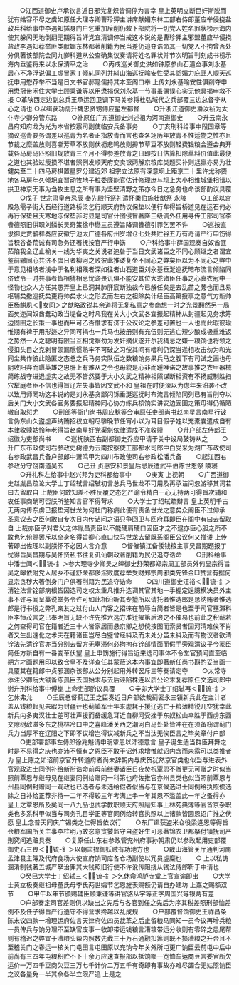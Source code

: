 <!-- { "loadSidebar": true } -->
　　○江西道御史卢承钦言近日邪党复炽皆调停为害幸  皇上英明立断巨奸斯脱而犹有姑容不尽之虞如原任大理寺卿曹珍狎主讲席献媚东林工部右侍郎董应举侵挠盐政兵科给事中李遇知插身门户乞重加斥削仍敕下部院将一切党人姓名罪状榜示海内使其躲闪无地倒翻无期得旨奸党宜清调停当戒这本说的是曹珍狎主邪盟董应举侵挠盐政李遇知荐举匪类献媚东林都著削籍为民当差仍追夺诰命其一切党人不拘曾否处分俱著该部院会同九卿科道从公查确集议奏请将姓名罪状并节次明旨刊刻成书榜示海内垂鉴将来以永保清平之治
　　○丙戌巡关御史洪如钟原参山石道佥事刘永基居心不净浮说偏工虚冒家丁倾轧同列并紏山海巡抚喻安性受其謟媚力庇匪人顺天巡抚申用懋荐举不当是日文书官郝隐儒持其本至阁口奉  上传刘永基喻安性俱削夺申用懋冠带闲住大学士顾秉谦等以用懋揭保刘永基一节事虽偶误心实无他具揭申救不报
○革陕西定边副总兵王承运回卫调下马关参将杜弘域代之兵部覆三边总督李从心之请也
○以缉获功荫升魏忠贤甥傅应星左都督
　　○升浙江道御史潘汝祯为太仆寺少卿分管东路
　　○补原任广东道御史刘述祖为河南道御史
　　○升云南永昌府知府龙为光为本省按察司副使临安兵备事务
　　○丁亥刑科给事中叚国章等摘议巡青要务谓差以巡青为名者正指放青而言也查各场历年放青不惟适物之性亦且节裁之糜盖放则喜嘶芳草不放则伏枥悲鸣放则撙节草豆不放则轻费钱粮合遵会典开载各马房马匹照旧规放青三个月不得参差放青之日即按日估算扣除草料价值此最便之道也其验过瘦损不堪者照例发顺天府变卖银两解京粮库类题买补则尪羸亦易为壮健矣至二十四马房棋置星罗分建近郊  祖宗立法原有深意坝上距京二十里许尤称要地各马房年久倾圯宜暂动牧地子粒委廉能官估计修理庶与坝上大小相维城堡相错以拱卫神京无事为刍牧生息之所有事为坚壁清野之策亦今日之急务也命该部酌议具覆
　　○戊子  世宗肃皇帝忌辰  奉先殿行祭礼遣怀柔伯施壮猷祭  永陵
　　○工部以宫殿急需子街大石经行道路桥梁乞行顺天府酌议保垫以便行车得旨桥道见在运石何必再行保垫且天寒地冻保垫非时显是司官计图侵冒著降三级调外任用寻传工部司官李餋德照旧供职刘鳞长吴奇策徐申懋三员遵旨降调餋德引罪乞罢不许
　　○巡按直隶御史贾毓祥奏应安徽宁池太广德各府州岁增仓七处共贮谷五万有奇请严行申饬得旨积谷备荒诚有司急务还著抚按官严行申饬
　　○户科给事中薛国观奏自奴酋匪茹陷我全辽止榆关一线为华夷之关说者追咎于当日文武诸臣之不同心顾继之者谓宜鉴前辙同心共济不虞日者柳河之败彼此推诿复坐不同心之弊矣臣以为不同心之弊中于意见相岐者浅中于名利相残者深如往者山石道臣刘永基垂涎巡抚暗布流言倾陷同侪致令一时共事者皆相猜相忌忧谗畏讥俱不能安其位大乖诸臣任事之心真衣冠中一怪物也众人方任其愚弄皇上已洞其肺肝宸断独裁今已解任矣是去乱苖之莠也而且易枢辅矣撤巡抚矣更将帅矣水火之形去而左右之袒除矣计经臣高第授事之意气方新帅臣杨麒夙＜女间＞之猷略政锐其余道将无复私意之参商想一时之光景翻然另一局面矣迩闻奴酋蠢动政当堤备之时凡我在关大小文武各宜振起精神从封疆起见务求筹边固圉之长策一事也而甲可乙否惟求有济于公议论之参差可置也一人也而此瑕彼瑜惟期有禆于用形迹之异同可捐也一兵马也按册则有充伍则无逃亡短少酿成极重难返之势然一人之聪明有限当互相觉察勿为发奸摘伏遂开尔我猜忌之嫌一粮饷也将领之侵扣头目之克剥冒领漏卮惯熟牢不可破之习傥其间有嗜利仍深当递相攻击勿为和光同尘共作彼此隐匿之态总之兵马务实队伍之数粮饷务果兵马之腹下有司试之画也毋阴收阳弃而隳英雄之忠肝上有难从之令也毋貌是心非而踵唯诺之故事推之衣甲器械简练战守进退虚实之故无不皆然要于大小文武之精神相照谋断相资有不扬威制胜扫穴犁庭者臣不信也得旨辽左失事皆因文武不和  皇祖在时便深以为虑年来沿袭不改以致用师罔功这本说的是刘永基贪鄙闪铄垂涎巡抚时布流言倾陷同列已有旨削夺以后关门大小文武各官务要振起精神同心协力练兵核饷实讲安边固圉之策毋得仍循陋辙自取愆尤
　　○刑部等衙门尚书周应秋等会审原任吏部尚书赵南星言南星行诐言伪东山久盗虚声纳贿招权立朝尽隳晚节任宵小以为耳目假子姓以充橐囊遣戍自有本律收赎姑怜年老得旨赵南星奸党渠魁依律遣戍不准收赎
　　○升户部左侍郎王绍徽为吏部尚书
　　○巡抚陕西右副都御史乔应甲请于关中设局鼓铸从之
　　○升广东布政使司右参政史树德为云南按察使工部都水司郎中白受采为湖广布政使司右参政武昌兵备户部郎中萧鸣甲为四川布政使司右参政松潘兵备
　　○起江西右参政分守饶南道吴玄
　　○己丑  贞惠安和景皇后忌辰遣武平伯陈世恩祭  陵寝
　　○升礼科左给事中赵兴邦为吏科都给事中
　　○庚寅  上视朝
　　○广西道御史赵胤昌疏论大学士丁绍轼言绍轼初言总兵马世龙不可用及再承诘问忽游移其词若曰去留取自  上裁臣何敢知盖不胜反覆之态乞严谕令精白一心无持两可得旨次辅和衷任事商确可否朕所鉴知言官不得苛求
　　○大学士丁绍轼疏辩言  皇上英明千古无两内传东虏已报垫河世龙为何杜门称病此便有责备世龙之意矣众阁臣不过仰承  圣意议去之臣何敢自专次日内传诘问之语只争回卫与回府耳即臣在阁中有曰去留取自  上裁亦臣子对君父之体胤昌责臣以不能硬肩硬口固臣才之不逮亦臣心胆之所不敢也乞俯赐罢斥以全身名得旨卿心直口快马世龙去留既系阁臣公议何又推诿  上传著即出佐理以副朕怀不必因人言介意
　　○督催镇江备倭钱粮主事吴昌期题报丁忧得旨吴昌期与吴怀贤私书往复讥讪朝政著削籍为民仍追夺诰命
　　○刑科给事中潘士闻＜锍-釒＞参大理寺少卿吴之皞御史舒荣都郑宗周工部员外何显宗得旨吴之皞依附党人居乡不谨舒荣都侈淫败度荐举受财郑宗周邪类先锋金□赞营有据何显宗贪秽大著倒身门户俱著削籍为民追夺诰命
　　○四川道御史汪裕＜锍-釒＞清铨法言铨部病根皆因选司之权太重凡推升选调其官其地一手握定逞臆横决员外主事不许与闻呈藁说堂务令许可如此相沿听其专擅所以请托者惟选郎是恳纳贿者惟选郎是行书役之弊孔亲友之过付山人门客之招徕在前辱白简者皆是也至于司官壅滞科臣李恒茂言之已奉明旨无缺不许先推六选方准迁擢第后浪之不催易也前此之积薪若之何查得司官在籍者近三十人皆家居而悬京卿之想傥按图而索贤者固河清难俟不肖者又生出速化之术夫在籍诸臣岂尽白璧曾经紏及而未处分虽未紏及而有物议者欲清铨法先清铨官亦当分别去留方无壅滞何必拘拘存铨部情面而假手旁观清议乎今冡臣简任方新自有一番变革伏望  皇上申饬施行得旨近来选司事体不令堂官预闻直至临期方才画题用印以致仓皇不及详查任其蒙蔽这本内事宜即著新任尚书斟酌妥当画一具覆其在籍郎中贞邪溷杂该部从公分别起用外转罢斥三等奏请定夺
　　○太常寺添注少卿阮大铖备陈孤臣去国始末与去后诬陷株连以质公论末复荐原任文选司郎中谢升刑科给事中傅櫆  上命吏部酌议具覆
　　○辛卯大学士丁绍轼再＜锍-釒＞乞休弗允
　　○壬辰总督蓟辽王之臣奏近日户部欲裁蓟密永三镇新兵此在主计者盖从钱粮起见未暇为封疆计也蓟镇军士年来虗耗于援辽逃亡于粮薄精锐几空犹幸此新兵内多夷汉壮士差可壮声援而备缓急耳近自柳河受挫于东奴松山幸胜于西虏东西交隙树敌滋多东之桃林冷口中之喜峰潘关西之潮河白马处处皆冲在在须备窃谓蓟门兵力当厚不在辽阳之下即不议增岂得议减新兵之不当汰无俟臣言之毕矣章付户部
　　○吏部署部事左侍郎徐兆魁请申明覃恩以沛德意言  皇子诞生适当群臣拜舞之时是不易得之庆也亦沛不恒有之恩臣不敢于诏外求增惟就诏内含而未露可以类推者为  皇上陈之如诏前京官升转道府者尚未辞朝内与庆贺犹然京官类也似当与进表外官观政进士同例补给新衔诰命前母前继妻诸臣日夜焚祝覃恩不赠更无可赠之时似当照前覃恩与继母见在继妻同例给赠同一科第也府佐推官亦州县类也似当照前覃恩与州县同例封赠同一观政也已选者与未选给假者似当与在京候选进士同例给执照俟选除之日补给正荐非待一二年不得较三年考满止争一年其恩不滥盖此一年之蚤得亦  皇上之覃恩所及矣同一八九品也武学教职顺天府照磨知事上林苑典薄等官皆京杂职类也多系科甲似当与司务孔目学正等官同例给转官执照以上诸款皆因恩诏广推之伏愿  皇上念普天同庆广锡类之仁得旨依议行
　　○东厂缉获盗米仓役梁逄恩等得旨仓粮军国所关主事李柱明乃敢恣意贪饕监守自盗好生可恶著锦衣卫都拏付镇抚司严刑究问追赃具奏
　　○复原任山东右参政管兖州府事孙朝肃仍以参政起用吏部覆御史石三畏＜锍-釒＞以朝肃捍御妖贼有功地方也
　　○裁山海管关厅通判河南孟津县主簿及代府食场大使宣府饷司库各仓场副使以冗员虗糜也
　　○  上以私铸溷淆制钱著五城严拏治罪其大钱照旧行使不许讹传阻挠从钱法侍郎靳于中请也
　　○癸巳大学士丁绍轼三＜锍-釒＞乞休命鸿胪寺堂上官宣谕即出
　　○大学士黄立极奏继祖母董氏母李氏两世孀节乞恩旌表赐额仍请自办建坊  上嘉之赐额双节
　　○甲午以年节颁赐辅臣顾秉谦等讲官骆从宇等正字周国兴等银两有差
　　○户部奏定司官差则俱以缺出之先后与各官到任之先后为序其税差照刑部恤差例不及任子得旨严行遵守不得营求搀越以乱成规
　　○户部覆督饷御史王祚昌条陈末议四款一增理运府佐言天津府佐四员裁革之后止留粮马同知一员今议再增兵粮一员俾兵与饷分理不至缺官废事一收卸带运钱粮言漕粮带运分收则有零碎之患尾帮则有稽迟之弊宜于漕粮头帮内照数先截三十万石通融扣筭则既不损漕粮之升合且不至稽关门之春运一核关门屯田言屯田原以充饷今年关外所屯更广饷臣云前屯中后中前尚有三四年屯粮积贮不下十余万应速查报部以抵饷额一宽恤车运商豆言委官所欠运价一万四千豆商欠豆三万七千计价二万五千有奇即有事故亦难尽蠲合无姑照饷臣之议各量免一半其余各半立限严追  上是之
